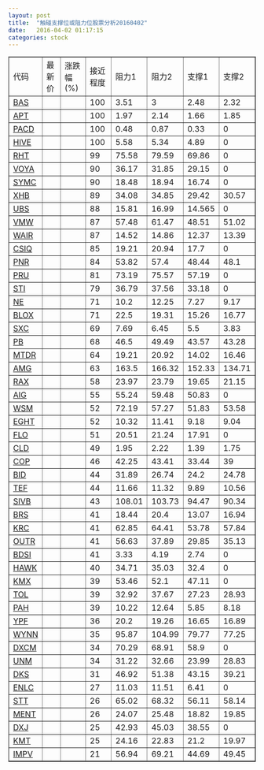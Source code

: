 ```yaml
---
layout: post
title:  "触碰支撑位或阻力位股票分析20160402"
date:   2016-04-02 01:17:15
categories: stock
---
```

<script type="text/javascript">
var stockList = []
stockList.push('gb_bas');
stockList.push('gb_apt');
stockList.push('gb_pacd');
stockList.push('gb_hive');
stockList.push('gb_rht');
stockList.push('gb_voya');
stockList.push('gb_symc');
stockList.push('gb_xhb');
stockList.push('gb_ubs');
stockList.push('gb_vmw');
stockList.push('gb_wair');
stockList.push('gb_csiq');
stockList.push('gb_pnr');
stockList.push('gb_pru');
stockList.push('gb_sti');
stockList.push('gb_ne');
stockList.push('gb_blox');
stockList.push('gb_sxc');
stockList.push('gb_pb');
stockList.push('gb_mtdr');
stockList.push('gb_amg');
stockList.push('gb_rax');
stockList.push('gb_aig');
stockList.push('gb_wsm');
stockList.push('gb_eght');
stockList.push('gb_flo');
stockList.push('gb_cld');
stockList.push('gb_cop');
stockList.push('gb_bid');
stockList.push('gb_tef');
stockList.push('gb_sivb');
stockList.push('gb_brs');
stockList.push('gb_krc');
stockList.push('gb_outr');
stockList.push('gb_bdsi');
stockList.push('gb_hawk');
stockList.push('gb_kmx');
stockList.push('gb_tol');
stockList.push('gb_pah');
stockList.push('gb_ypf');
stockList.push('gb_wynn');
stockList.push('gb_dxcm');
stockList.push('gb_unm');
stockList.push('gb_dks');
stockList.push('gb_enlc');
stockList.push('gb_stt');
stockList.push('gb_ment');
stockList.push('gb_dxj');
stockList.push('gb_kmt');
stockList.push('gb_impv');
</script>
<table border="1">
 <tr>
 <td>代码</td>
 <td>最新价</td>
 <td>涨跌幅(%)</td>
 <td>接近程度</td>
 <td>阻力1</td>
 <td>阻力2</td>
 <td>支撑1</td>
 <td>支撑2</td>
</tr>
  <tr id="bas" class="green">
  <td><a href="http://stock.finance.sina.com.cn/usstock/quotes/BAS.html" target="_blank">BAS</a></td><td></td><td></td><td>100</td><td>3.51</td><td>3</td><td>2.48</td><td>2.32</td></tr>
  <tr id="apt" class="green">
  <td><a href="http://stock.finance.sina.com.cn/usstock/quotes/APT.html" target="_blank">APT</a></td><td></td><td></td><td>100</td><td>1.97</td><td>2.14</td><td>1.66</td><td>1.85</td></tr>
  <tr id="pacd" class="red">
  <td><a href="http://stock.finance.sina.com.cn/usstock/quotes/PACD.html" target="_blank">PACD</a></td><td></td><td></td><td>100</td><td>0.48</td><td>0.87</td><td>0.33</td><td>0</td></tr>
  <tr id="hive" class="green">
  <td><a href="http://stock.finance.sina.com.cn/usstock/quotes/HIVE.html" target="_blank">HIVE</a></td><td></td><td></td><td>100</td><td>5.58</td><td>5.34</td><td>4.89</td><td>0</td></tr>
  <tr id="rht" class="red">
  <td><a href="http://stock.finance.sina.com.cn/usstock/quotes/RHT.html" target="_blank">RHT</a></td><td></td><td></td><td>99</td><td>75.58</td><td>79.59</td><td>69.86</td><td>0</td></tr>
  <tr id="voya" class="green">
  <td><a href="http://stock.finance.sina.com.cn/usstock/quotes/VOYA.html" target="_blank">VOYA</a></td><td></td><td></td><td>90</td><td>36.17</td><td>31.85</td><td>29.15</td><td>0</td></tr>
  <tr id="symc" class="red">
  <td><a href="http://stock.finance.sina.com.cn/usstock/quotes/SYMC.html" target="_blank">SYMC</a></td><td></td><td></td><td>90</td><td>18.48</td><td>18.94</td><td>16.74</td><td>0</td></tr>
  <tr id="xhb" class="green">
  <td><a href="http://stock.finance.sina.com.cn/usstock/quotes/XHB.html" target="_blank">XHB</a></td><td></td><td></td><td>89</td><td>34.08</td><td>34.85</td><td>29.42</td><td>30.57</td></tr>
  <tr id="ubs" class="red">
  <td><a href="http://stock.finance.sina.com.cn/usstock/quotes/UBS.html" target="_blank">UBS</a></td><td></td><td></td><td>88</td><td>15.81</td><td>16.99</td><td>14.565</td><td>0</td></tr>
  <tr id="vmw" class="green">
  <td><a href="http://stock.finance.sina.com.cn/usstock/quotes/VMW.html" target="_blank">VMW</a></td><td></td><td></td><td>87</td><td>57.48</td><td>61.47</td><td>48.51</td><td>51.02</td></tr>
  <tr id="wair" class="red">
  <td><a href="http://stock.finance.sina.com.cn/usstock/quotes/WAIR.html" target="_blank">WAIR</a></td><td></td><td></td><td>87</td><td>14.52</td><td>14.86</td><td>12.37</td><td>13.39</td></tr>
  <tr id="csiq" class="red">
  <td><a href="http://stock.finance.sina.com.cn/usstock/quotes/CSIQ.html" target="_blank">CSIQ</a></td><td></td><td></td><td>85</td><td>19.21</td><td>20.94</td><td>17.7</td><td>0</td></tr>
  <tr id="pnr" class="red">
  <td><a href="http://stock.finance.sina.com.cn/usstock/quotes/PNR.html" target="_blank">PNR</a></td><td></td><td></td><td>84</td><td>53.82</td><td>57.4</td><td>48.44</td><td>48.1</td></tr>
  <tr id="pru" class="green">
  <td><a href="http://stock.finance.sina.com.cn/usstock/quotes/PRU.html" target="_blank">PRU</a></td><td></td><td></td><td>81</td><td>73.19</td><td>75.57</td><td>57.19</td><td>0</td></tr>
  <tr id="sti" class="red">
  <td><a href="http://stock.finance.sina.com.cn/usstock/quotes/STI.html" target="_blank">STI</a></td><td></td><td></td><td>79</td><td>36.79</td><td>37.56</td><td>33.18</td><td>0</td></tr>
  <tr id="ne" class="red">
  <td><a href="http://stock.finance.sina.com.cn/usstock/quotes/NE.html" target="_blank">NE</a></td><td></td><td></td><td>71</td><td>10.2</td><td>12.25</td><td>7.27</td><td>9.17</td></tr>
  <tr id="blox" class="green">
  <td><a href="http://stock.finance.sina.com.cn/usstock/quotes/BLOX.html" target="_blank">BLOX</a></td><td></td><td></td><td>71</td><td>22.5</td><td>19.31</td><td>15.26</td><td>16.77</td></tr>
  <tr id="sxc" class="red">
  <td><a href="http://stock.finance.sina.com.cn/usstock/quotes/SXC.html" target="_blank">SXC</a></td><td></td><td></td><td>69</td><td>7.69</td><td>6.45</td><td>5.5</td><td>3.83</td></tr>
  <tr id="pb" class="red">
  <td><a href="http://stock.finance.sina.com.cn/usstock/quotes/PB.html" target="_blank">PB</a></td><td></td><td></td><td>68</td><td>46.5</td><td>49.49</td><td>43.57</td><td>43.28</td></tr>
  <tr id="mtdr" class="red">
  <td><a href="http://stock.finance.sina.com.cn/usstock/quotes/MTDR.html" target="_blank">MTDR</a></td><td></td><td></td><td>64</td><td>19.21</td><td>20.92</td><td>14.02</td><td>16.46</td></tr>
  <tr id="amg" class="green">
  <td><a href="http://stock.finance.sina.com.cn/usstock/quotes/AMG.html" target="_blank">AMG</a></td><td></td><td></td><td>63</td><td>163.5</td><td>166.32</td><td>152.33</td><td>134.71</td></tr>
  <tr id="rax" class="green">
  <td><a href="http://stock.finance.sina.com.cn/usstock/quotes/RAX.html" target="_blank">RAX</a></td><td></td><td></td><td>58</td><td>23.97</td><td>23.79</td><td>19.65</td><td>21.15</td></tr>
  <tr id="aig" class="red">
  <td><a href="http://stock.finance.sina.com.cn/usstock/quotes/AIG.html" target="_blank">AIG</a></td><td></td><td></td><td>55</td><td>55.24</td><td>59.48</td><td>50.83</td><td>0</td></tr>
  <tr id="wsm" class="green">
  <td><a href="http://stock.finance.sina.com.cn/usstock/quotes/WSM.html" target="_blank">WSM</a></td><td></td><td></td><td>52</td><td>72.19</td><td>57.27</td><td>51.83</td><td>53.58</td></tr>
  <tr id="eght" class="red">
  <td><a href="http://stock.finance.sina.com.cn/usstock/quotes/EGHT.html" target="_blank">EGHT</a></td><td></td><td></td><td>52</td><td>10.32</td><td>11.41</td><td>9.18</td><td>9.04</td></tr>
  <tr id="flo" class="green">
  <td><a href="http://stock.finance.sina.com.cn/usstock/quotes/FLO.html" target="_blank">FLO</a></td><td></td><td></td><td>51</td><td>20.51</td><td>21.24</td><td>17.91</td><td>0</td></tr>
  <tr id="cld" class="red">
  <td><a href="http://stock.finance.sina.com.cn/usstock/quotes/CLD.html" target="_blank">CLD</a></td><td></td><td></td><td>49</td><td>1.95</td><td>2.22</td><td>1.39</td><td>1.75</td></tr>
  <tr id="cop" class="green">
  <td><a href="http://stock.finance.sina.com.cn/usstock/quotes/COP.html" target="_blank">COP</a></td><td></td><td></td><td>46</td><td>42.25</td><td>43.41</td><td>33.44</td><td>39</td></tr>
  <tr id="bid" class="red">
  <td><a href="http://stock.finance.sina.com.cn/usstock/quotes/BID.html" target="_blank">BID</a></td><td></td><td></td><td>44</td><td>31.89</td><td>26.74</td><td>24.2</td><td>24.78</td></tr>
  <tr id="tef" class="green">
  <td><a href="http://stock.finance.sina.com.cn/usstock/quotes/TEF.html" target="_blank">TEF</a></td><td></td><td></td><td>44</td><td>11.66</td><td>11.32</td><td>9.89</td><td>10.56</td></tr>
  <tr id="sivb" class="red">
  <td><a href="http://stock.finance.sina.com.cn/usstock/quotes/SIVB.html" target="_blank">SIVB</a></td><td></td><td></td><td>43</td><td>108.01</td><td>103.73</td><td>94.47</td><td>90.34</td></tr>
  <tr id="brs" class="red">
  <td><a href="http://stock.finance.sina.com.cn/usstock/quotes/BRS.html" target="_blank">BRS</a></td><td></td><td></td><td>41</td><td>18.44</td><td>20.4</td><td>13.07</td><td>16.94</td></tr>
  <tr id="krc" class="red">
  <td><a href="http://stock.finance.sina.com.cn/usstock/quotes/KRC.html" target="_blank">KRC</a></td><td></td><td></td><td>41</td><td>62.85</td><td>64.41</td><td>53.78</td><td>57.84</td></tr>
  <tr id="outr" class="green">
  <td><a href="http://stock.finance.sina.com.cn/usstock/quotes/OUTR.html" target="_blank">OUTR</a></td><td></td><td></td><td>41</td><td>56.63</td><td>37.89</td><td>29.85</td><td>35.13</td></tr>
  <tr id="bdsi" class="red">
  <td><a href="http://stock.finance.sina.com.cn/usstock/quotes/BDSI.html" target="_blank">BDSI</a></td><td></td><td></td><td>41</td><td>3.33</td><td>4.19</td><td>2.74</td><td>0</td></tr>
  <tr id="hawk" class="green">
  <td><a href="http://stock.finance.sina.com.cn/usstock/quotes/HAWK.html" target="_blank">HAWK</a></td><td></td><td></td><td>40</td><td>34.71</td><td>35.03</td><td>32.4</td><td>0</td></tr>
  <tr id="kmx" class="red">
  <td><a href="http://stock.finance.sina.com.cn/usstock/quotes/KMX.html" target="_blank">KMX</a></td><td></td><td></td><td>39</td><td>53.46</td><td>52.1</td><td>47.11</td><td>0</td></tr>
  <tr id="tol" class="green">
  <td><a href="http://stock.finance.sina.com.cn/usstock/quotes/TOL.html" target="_blank">TOL</a></td><td></td><td></td><td>39</td><td>32.92</td><td>37.67</td><td>27.23</td><td>28.93</td></tr>
  <tr id="pah" class="green">
  <td><a href="http://stock.finance.sina.com.cn/usstock/quotes/PAH.html" target="_blank">PAH</a></td><td></td><td></td><td>39</td><td>10.22</td><td>12.64</td><td>5.85</td><td>8.18</td></tr>
  <tr id="ypf" class="green">
  <td><a href="http://stock.finance.sina.com.cn/usstock/quotes/YPF.html" target="_blank">YPF</a></td><td></td><td></td><td>36</td><td>20.2</td><td>19.26</td><td>16.65</td><td>16.89</td></tr>
  <tr id="wynn" class="red">
  <td><a href="http://stock.finance.sina.com.cn/usstock/quotes/WYNN.html" target="_blank">WYNN</a></td><td></td><td></td><td>35</td><td>95.87</td><td>104.99</td><td>79.77</td><td>77.25</td></tr>
  <tr id="dxcm" class="red">
  <td><a href="http://stock.finance.sina.com.cn/usstock/quotes/DXCM.html" target="_blank">DXCM</a></td><td></td><td></td><td>34</td><td>70.29</td><td>68.91</td><td>58.9</td><td>0</td></tr>
  <tr id="unm" class="green">
  <td><a href="http://stock.finance.sina.com.cn/usstock/quotes/UNM.html" target="_blank">UNM</a></td><td></td><td></td><td>34</td><td>31.22</td><td>32.66</td><td>23.99</td><td>28.83</td></tr>
  <tr id="dks" class="green">
  <td><a href="http://stock.finance.sina.com.cn/usstock/quotes/DKS.html" target="_blank">DKS</a></td><td></td><td></td><td>31</td><td>46.92</td><td>51.38</td><td>43.15</td><td>39.21</td></tr>
  <tr id="enlc" class="red">
  <td><a href="http://stock.finance.sina.com.cn/usstock/quotes/ENLC.html" target="_blank">ENLC</a></td><td></td><td></td><td>27</td><td>11.03</td><td>11.51</td><td>6.41</td><td>0</td></tr>
  <tr id="stt" class="green">
  <td><a href="http://stock.finance.sina.com.cn/usstock/quotes/STT.html" target="_blank">STT</a></td><td></td><td></td><td>26</td><td>65.02</td><td>68.32</td><td>56.11</td><td>58.14</td></tr>
  <tr id="ment" class="green">
  <td><a href="http://stock.finance.sina.com.cn/usstock/quotes/MENT.html" target="_blank">MENT</a></td><td></td><td></td><td>26</td><td>24.07</td><td>25.48</td><td>18.82</td><td>19.85</td></tr>
  <tr id="dxj" class="red">
  <td><a href="http://stock.finance.sina.com.cn/usstock/quotes/DXJ.html" target="_blank">DXJ</a></td><td></td><td></td><td>25</td><td>42.93</td><td>45.03</td><td>38.55</td><td>0</td></tr>
  <tr id="kmt" class="red">
  <td><a href="http://stock.finance.sina.com.cn/usstock/quotes/KMT.html" target="_blank">KMT</a></td><td></td><td></td><td>25</td><td>24.16</td><td>22.83</td><td>21.2</td><td>19.97</td></tr>
  <tr id="impv" class="green">
  <td><a href="http://stock.finance.sina.com.cn/usstock/quotes/IMPV.html" target="_blank">IMPV</a></td><td></td><td></td><td>21</td><td>56.94</td><td>69.21</td><td>44.69</td><td>49.45</td></tr>
</table>
